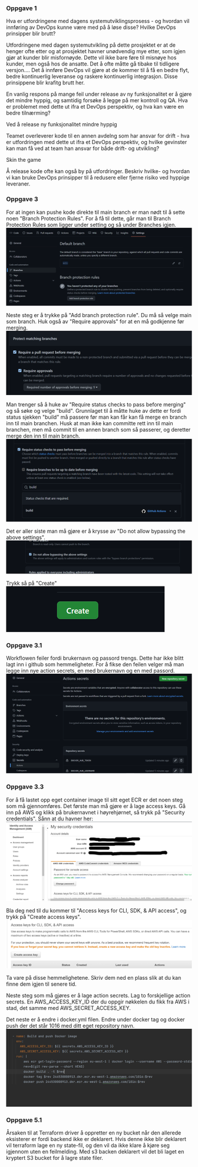 ### Oppgave 1

Hva er utfordringene med dagens systemutviklingsprosess - og hvordan vil innføring av DevOps kunne være med på å løse disse? 
Hvilke DevOps prinsipper blir brutt?

Utfordringene med dagen systemutvikling på dette prosjektet er at de henger ofte etter og at prosjektet havner unødvendig mye etter, 
som igjen gjør at kunder blir misfornøyde. Dette vil ikke bare føre til misnøye hos kunder, men også hos de ansatte. Det å ofte måtte 
gå tibake til tidligere versjon....
Det å innføre DevOps vil gjøre at de kommer til å få en bedre flyt, bedre kontinuerlig leveranse og raskere kontinuerlig integrasjon. 
Disse prinsippene blir krafitg brutt her. 


En vanlig respons på mange feil under release av ny funksjonalitet er å gjøre det mindre hyppig, og samtidig forsøke 
å legge på mer kontroll og QA. Hva er problemet med dette ut ifra et DevOps perspektiv, og hva kan være en bedre tilnærming?

Ved å release ny funksjonalitet mindre hyppig 

Teamet overleverer kode til en annen avdelng som har ansvar for drift - hva er utfordringen med dette ut ifra et DevOps perspektiv, 
og hvilke gevinster kan man få ved at team han ansvar for både drift- og utvikling?

Skin the game

Å release kode ofte kan også by på utfordringer. Beskriv hvilke- og hvordan vi kan bruke DevOps prinsipper til 
å redusere eller fjerne risiko ved hyppige leveraner.




### Oppgave 3
For at ingen kan pushe kode direkte til main branch er man nødt til å sette noen 
"Branch Protection Rules". For å få til dette, går man til Branch Protection Rules som ligger
under setting og så under Branches igjen. 
![img.png](img.png)

Neste steg er å trykke på "Add branch protection rule". Du må så velge main som branch.
Huk også av "Require approvals" for at en må godkjenne før merging. 
![img_1.png](img_1.png)

Man trenger så å huke av "Require status checks to pass before merging" og så søke og velge "build".
Grunnlaget til å måtte huke av dette er fordi status sjekken "build" må passere før man kan får 
kan få merge en branch inn til main branchen. Husk at man ikke kan committe rett inn til main branchen,
 men må commit til en annen branch som så passerer, og deretter merge den inn til main branch. 
![img_2.png](img_2.png)

Det er aller siste man må gjøre er å krysse av "Do not allow bypassing the above settings". 
![img_3.png](img_3.png)

Trykk så på "Create"
![img_4.png](img_4.png)


### Oppgave 3.1
Workflowen feiler fordi brukernavn og passord trengs. Dette har ikke blitt lagt inn i github som
 hemmeligheter. For å fikse den feilen velger må man legge inn nye action secrets, en med brukernavn og 
en med passord.
![img_5.png](img_5.png)

### Oppgave 3.3
For å få lastet opp eget container image til sitt eget ECR er det noen steg som må gjennomføres.
Det første man må gjøre er å lage access keys. Gå inn på AWS og klikk på brukernavnet i høyrehjørnet, så trykk på 
"Security credentials". Sånn at du havner her:
![img_6.png](img_6.png)

Bla deg ned til du kommer til "Access keys for CLI, SDK, & API access", og trykk på "Create access keys".
![img_7.png](img_7.png)

Ta vare på disse hemmelighetene. Skriv dem ned en plass slik at du kan finne dem igjen til senere tid.

Neste steg som må gjøres er å lage action secrets. Lag to forskjellige action secrets. En AWS_ACCESS_KEY_ID der du oppgir 
nøkkelen du fikk fra AWS i stad, det samme med AWS_SECRET_ACCESS_KEY.

Det neste er å endre i docker.yml filen. Endre under docker tag og docker push der det står 1016 med ditt eget repository 
navn.
![img_8.png](img_8.png)

### Oppgave 5.1
Årsaken til at Terraform driver å oppretter en ny bucket når den allerede eksisterer er fordi backend 
ikke er deklarert. Hvis denne ikke blir deklarert vil terraform lage en ny state-fil, og den vil da ikke 
klare å kjøre seg igjennom uten en feilmelding. Med s3 backen deklarert vil det bli laget en kryptert 
S3 bucket for å lagre state filer. 